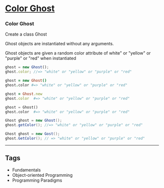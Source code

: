 # [Color Ghost](https://www.codewars.com/kata/53f1015fa9fe02cbda00111a)

### Color Ghost

Create a class Ghost

Ghost objects are instantiated without any arguments.

Ghost objects are given a random color attribute of white" or "yellow" or "purple" or "red" when instantiated

```javascript
ghost = new Ghost();
ghost.color; //=> "white" or "yellow" or "purple" or "red"
```

```coffeescript
ghost = new Ghost()
ghost.color #=> "white" or "yellow" or "purple" or "red"
```

```ruby
ghost = Ghost.new
ghost.color  #=> "white" or "yellow" or "purple" or "red"
```

```python
ghost = Ghost()
ghost.color  #=> "white" or "yellow" or "purple" or "red"
```

```java
Ghost ghost = new Ghost();
ghost.getColor(); //=> "white" or "yellow" or "purple" or "red"
```

```c#
Ghost ghost = new Gost();
ghost.GetColor(); // => "white" or "yellow" or "purple" or "red"
```

---

## Tags

- Fundamentals
- Object-oriented Programming
- Programming Paradigms
